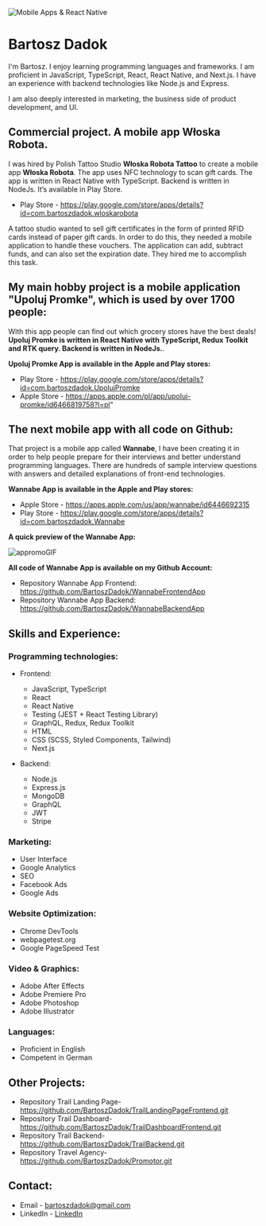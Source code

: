 ![Mobile Apps & React Native](https://github.com/BartoszDadok/BartoszDadok/assets/101389945/36032e3e-dd35-4843-906e-30463d2d18e6)

# Bartosz Dadok
I'm Bartosz. I enjoy learning programming languages and frameworks.
I am proficient in JavaScript, TypeScript, React, React Native, and Next.js. I have an experience with backend technologies like Node.js and Express.

I am also deeply interested in marketing, the business side of product development, and UI. 

## Commercial project. A mobile app Włoska Robota.
I was hired by Polish Tattoo Studio **Włoska Robota Tattoo** to create a mobile app **Włoska Robota**. The app uses NFC technology to scan gift cards.
The app is written in React Native with TypeScript. Backend is written in NodeJs. It’s available in Play Store. 

- Play Store - https://play.google.com/store/apps/details?id=com.bartoszdadok.wloskarobota
 
A tattoo studio wanted to sell gift certificates in the form of printed RFID cards instead of paper gift cards. In order to do this, they needed a mobile application to handle these vouchers. The application can add, subtract funds, and can also set the expiration date. They hired me to accomplish this task.

## My main hobby project is a mobile application "Upoluj Promke", which is used by over 1700 people:
With this app people can find out which grocery stores have the best deals!
**Upoluj Promke is written in React Native with TypeScript, Redux Toolkit and RTK query. Backend is written in NodeJs.**.

**Upoluj Promke App is available in the Apple and Play stores:**

- Play Store -  https://play.google.com/store/apps/details?id=com.bartoszdadok.UpolujPromke
- Apple Store - https://apps.apple.com/pl/app/upoluj-promke/id6466819758?l=pl"

## The next mobile app with all code on Github:
That project is a mobile app called **Wannabe**, I have been creating it in order to help people prepare for their interviews and better understand programming languages. There are hundreds of sample interview questions with answers and detailed explanations of front-end technologies.

**Wannabe App is available in the Apple and Play stores:**
- Apple Store - https://apps.apple.com/us/app/wannabe/id6446692315
- Play Store - https://play.google.com/store/apps/details?id=com.bartoszdadok.Wannabe

**A quick preview of the Wannabe App:**

![appromoGIF](https://github.com/BartoszDadok/WannabeFrontendApp/assets/101389945/4ad6041d-786f-428c-883e-a9c32df7175a)

**All code of Wannabe App is available on my Github Account:**
- Repository Wannabe App Frontend: https://github.com/BartoszDadok/WannabeFrontendApp
- Repository Wannabe App Backend: https://github.com/BartoszDadok/WannabeBackendApp

## Skills and Experience:

### Programming technologies:
- Frontend:
  - JavaScript, TypeScript
  - React
  - React Native
  - Testing (JEST + React Testing Library)
  - GraphQL, Redux, Redux Toolkit
  - HTML
  - CSS (SCSS, Styled Components, Tailwind)
  - Next.js
  
- Backend:
  - Node.js
  - Express.js
  - MongoDB
  - GraphQL
  - JWT
  - Stripe
 
 ### Marketing:
  - User Interface
  - Google Analytics
  - SEO
  - Facebook Ads
  - Google Ads

 ### Website Optimization:
  - Chrome DevTools
  - webpagetest.org
  - Google PageSpeed Test

 ### Video & Graphics:
 - Adobe After Effects
 - Adobe Premiere Pro
 - Adobe Photoshop
 - Adobe Illustrator
 
### Languages:
 - Proficient in English
 - Competent in German
 
## Other Projects:
- Repository Trail Landing Page- https://github.com/BartoszDadok/TrailLandingPageFrontend.git
- Repository Trail Dashboard- https://github.com/BartoszDadok/TrailDashboardFrontend.git
- Repository Trail Backend- https://github.com/BartoszDadok/TrailBackend.git
- Repository Travel Agency- https://github.com/BartoszDadok/Promotor.git
## Contact:

- Email - bartoszdadok@gmail.com
- LinkedIn - [LinkedIn](https://www.linkedin.com/in/bartoszdadok/)

